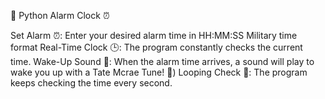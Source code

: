 🚨 Python Alarm Clock ⏰


Set Alarm ⏰: Enter your desired alarm time in HH:MM:SS Military time format
Real-Time Clock 🕒: The program constantly checks the current time.
Wake-Up Sound 🎵: When the alarm time arrives, a sound will play to wake you up with a Tate Mcrae Tune! 🎤)
Looping Check 🔄: The program keeps checking the time every second.
